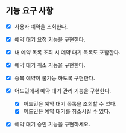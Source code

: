 ## 기능 요구 사항

- [x] 사용자 예약을 조회한다.
- [x] 예약 대기 요청 기능을 구현한다.
- [x] 내 예약 목록 조회 시 예약 대기 목록도 포함한다.
- [x] 예약 대기 취소 기능을 구현한다.
- [x] 중복 예약이 불가능 하도록 구현한다.
- [x] 어드민에서 예약 대기 관리 기능을 구현한다.
  - [x] 어드민은 예약 대기 목록을 조회할 수 있다.
  - [x] 어드민은 예약 대기를 취소시킬 수 있다.
- [x] 예약 대기 승인 기능을 구현하세요.

